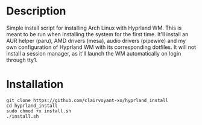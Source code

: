 # Description
Simple install script for installing Arch Linux with Hyprland WM. This is meant to be run when installing the system for the first time. It'll install an AUR helper (paru), AMD drivers (mesa), audio drivers (pipewire) and my own configuration of Hyprland WM with its corresponding dotfiles. It will not install a session manager, as it'll launch the WM automatically on login through tty1.

# Installation
```
git clone https://github.com/clairvoyant-xo/hyprland_install
cd hyprland_install
sudo chmod +x install.sh
./install.sh
```
